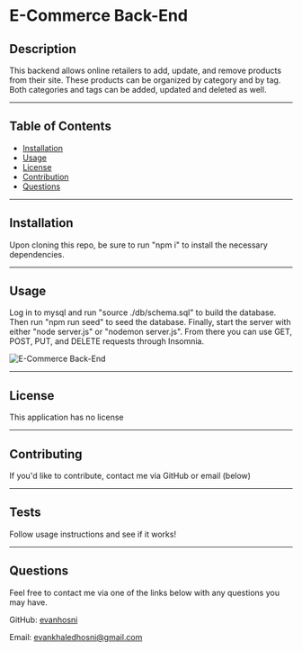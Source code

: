 # E-Commerce Back-End


## Description

This backend allows online retailers to add, update, and remove products from their site. These products can be organized by category and by tag. Both categories and tags can be added, updated and deleted as well.

---

## Table of Contents
  * [Installation](#installation)
  * [Usage](#usage)
  * [License](#license)
  * [Contribution](#contribution)
  * [Questions](#questions)

---

## Installation

Upon cloning this repo, be sure to run "npm i" to install the necessary dependencies.

---

## Usage

Log in to mysql and run "source ./db/schema.sql" to build the database. Then run "npm run seed" to seed the database. Finally, start the server with either "node server.js" or "nodemon server.js".
From there you can use GET, POST, PUT, and DELETE requests through Insomnia.

![E-Commerce Back-End](./assets/e-commerce-back-end-usage.gif)

---

## License

This application has no license

---

## Contributing

If you'd like to contribute, contact me via GitHub or email (below)

---

## Tests

Follow usage instructions and see if it works!

---

## Questions

Feel free to contact me via one of the links below with any questions you may have.

GitHub: [evanhosni](https://github.com/evanhosni)

Email: [evankhaledhosni@gmail.com](mailto:evankhaledhosni@gmail.com)
